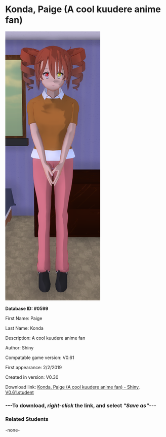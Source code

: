 # Konda, Paige (A cool kuudere anime fan)

<img src="../../Files/Images/Konda, Paige (A cool kuudere anime fan).png" title="Konda, Paige (A cool kuudere anime fan) - Shiny, V0.61">

**Database ID: #0599**

First Name: Paige

Last Name: Konda

Description: A cool kuudere anime fan

Author: Shiny

Compatable game version: V0.61

First appearance: 2/2/2019

Created in version: V0.30

Download link: <a href="https://raw.githubusercontent.com/Arbiter1223/Daigaku-Gurashi-Custom-Students/master/Files/Student%20Files/Konda%2C%20Paige%20(A%20cool%20kuudere%20anime%20fan)%20-%20Shiny%2C%20V0.61.student">Konda, Paige (A cool kuudere anime fan) - Shiny, V0.61.student</a>

### ---**To download, _right-click_ the link, and select _"Save as"_**---

### Related Students

-none-
